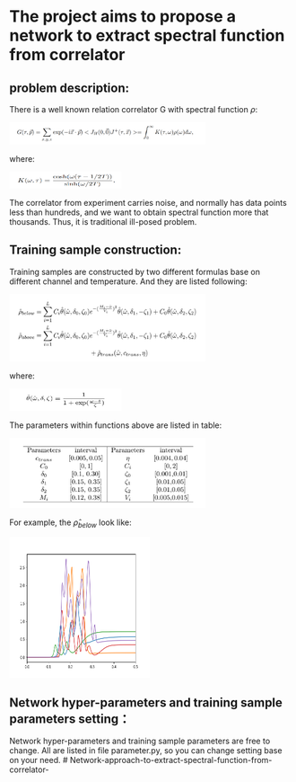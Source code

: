 # The project aims to propose a network to extract spectral function from correlator

## problem description:

There is a well known relation correlator G with spectral function $\rho$:

<img src="https://github.com/Chern2/Network-approach-to-extract-spectral-function-from-correlator-/blob/master/image/correlator_spectral.png" width = "350" height = "40"/>

where:

<img src="https://github.com/Chern2/Network-approach-to-extract-spectral-function-from-correlator-/blob/master/image/kernel_function.png" width = "200" height = "30"/>

The correlator from experiment carries noise, and normally has data points less than hundreds, and we want to obtain spectral function more that thousands. Thus, it is traditional ill-posed problem.

## Training sample construction:

 Training samples are constructed by two different formulas base on different channel and temperature. And they are listed following:

<img src="https://github.com/Chern2/Network-approach-to-extract-spectral-function-from-correlator-/blob/master/image/training_function.png" width = "350" height = "120"/>

 where:

<img src="https://github.com/Chern2/Network-approach-to-extract-spectral-function-from-correlator-/blob/master/image/zheta_function.png" width = "200" height = "40"/>

  The parameters within functions above are listed in table:

<img src="https://github.com/Chern2/Network-approach-to-extract-spectral-function-from-correlator-/blob/master/image/sample_parameters.png" width = "350" height = "125"/>

For example, the $\hat{\rho}_{below}$ look like:

<img src="https://github.com/Chern2/Network-approach-to-extract-spectral-function-from-correlator-/blob/master/image/training_sample.png" width = "250" height = "250"/>

## Network hyper-parameters and training sample  parameters setting：

Network hyper-parameters and training sample  parameters are free to change. All are listed in file parameter.py, so you can change setting base on your need.   # Network-approach-to-extract-spectral-function-from-correlator-
